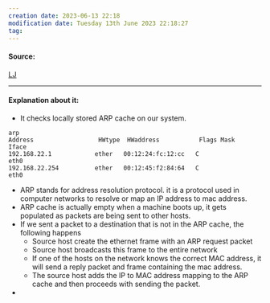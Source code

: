 ```yaml
---
creation date: 2023-06-13 22:18
modification date: Tuesday 13th June 2023 22:18:27
tag: 
---
```


#### Source:
[LJ](https://linuxjourney.com/lesson/arp-command)

--------------------------------------

#### Explanation about it:

* It checks locally stored ARP cache on our system.

```
arp
Address                  HWtype  HWaddress           Flags Mask            Iface 
192.168.22.1            ether   00:12:24:fc:12:cc   C                     eth0  
192.168.22.254          ether   00:12:45:f2:84:64   C                     eth0
```

* ARP stands for address resolution protocol. it is a protocol used in computer networks to resolve or map an IP address to mac address.
* ARP cache is actually empty when a machine boots up, it gets populated as packets are being sent to other hosts.
* If we sent a packet to a destination that is not in the ARP cache, the following happens
	* Source host create the ethernet frame with an ARP request packet
	* Source host broadcasts this frame to the entire network
	* If one of the hosts on the network knows the correct MAC address, it will send a reply packet and frame containing the mac address.
	* The source host adds the IP to MAC address mapping to the ARP cache and then proceeds with sending the packet.
* 